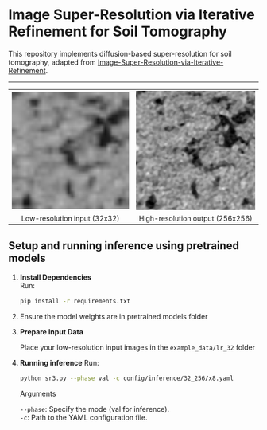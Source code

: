 # Image Super-Resolution via Iterative Refinement for Soil Tomography

This repository implements diffusion-based super-resolution for soil tomography, adapted from [Image-Super-Resolution-via-Iterative-Refinement](https://github.com/Janspiry/Image-Super-Resolution-via-Iterative-Refinement).

---
<p align="center">
<table>
  <tr>
    <td><img src="example data/lr_32/input_image.png" width="400"/></td>
    <td><img src="example data/hr_256/input_image.png" width="400"/></td>
  </tr>
  <tr>
    <td align="center">Low-resolution input (32x32)</td>
    <td align="center">High-resolution output (256x256)</td>
  </tr>
</table>
</p>

## Setup and running inference using pretrained models

1. **Install Dependencies**  
   Run:
   ```bash
   pip install -r requirements.txt
   ```

2. Ensure the model weights are in pretrained models folder
   
3. **Prepare Input Data**

   Place your low-resolution input images in the ```example_data/lr_32``` folder

4. **Running inference**
   Run:
   ```bash
   python sr3.py --phase val -c config/inference/32_256/x8.yaml
   ```

    Arguments 

    ```--phase```: Specify the mode (val for inference).  
    ```-c```: Path to the YAML configuration file.  
